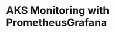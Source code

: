 # AKS Monitoring with PrometheusGrafana                                                                                                                                                                                         
